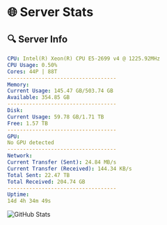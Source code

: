 # 🌐 Server Stats
## 🔍 Server Info
```yaml
CPU: Intel(R) Xeon(R) CPU E5-2699 v4 @ 1225.92MHz
CPU Usage: 0.50%
Cores: 44P | 88T
-----------------------------------
Memory:
Current Usage: 145.47 GB/503.74 GB
Available: 354.85 GB
-----------------------------------
Disk:
Current Usage: 59.78 GB/1.71 TB
Free: 1.57 TB
-----------------------------------
GPU:
No GPU detected
-----------------------------------
Network:
Current Transfer (Sent): 24.84 MB/s
Current Transfer (Received): 144.34 KB/s
Total Sent: 22.47 TB
Total Received: 204.74 GB
-----------------------------------
Uptime:
14d 4h 34m 49s
```
![GitHub Stats](https://img.shields.io/badge/Updated-2025-03-22_01:57:38-blue)